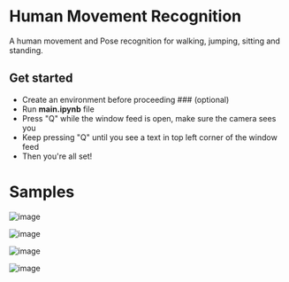 # Human Movement Recognition
  A human movement and Pose recognition for walking, jumping, sitting and standing.

## Get started
  -  Create an environment before proceeding ### (optional)
  -  Run **main.ipynb** file
  - Press "Q" while the window feed is open, make sure the camera sees you
  - Keep pressing "Q" until you see a text in top left corner of the window feed
  - Then you're all set!

# Samples

  ![image](https://github.com/user-attachments/assets/607f5cc5-180c-44f8-8eeb-1dcd24254fb4)
  
  ![image](https://github.com/user-attachments/assets/7cea3a7d-0f73-49f8-8ed9-1371ebf8ea6a)
  
  ![image](https://github.com/user-attachments/assets/38e92401-4bdd-4ead-a3ad-fc715497ab6d)
  
  ![image](https://github.com/user-attachments/assets/2238c371-f50b-47d0-af72-f8ab2f85f7b3)



